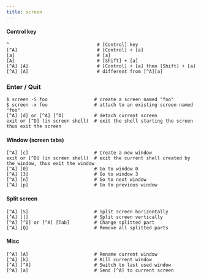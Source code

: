 ```yaml
---
title: screen
---
```


#### Control key
    ^                                # [Control] key
    [^A]                             # [Control] + [a]
    [a]                              # [a]
    [A]                              # [Shi­ft] + [a]
    [^A] [A]                         # [Control] + [a] then [Shi­ft] + [a]
    [^A] [A]                         # different from [^A­][­a]

### Enter / Quit

    $ screen -S foo                 # create a screen named "foo"
    $ screen -x foo                 # attach to an existing screen named "foo"
    [^A] [d] or [^A] [^D]           # detach current screen
    exit or [^D] (in screen shell)  # exit the shell starting the screen thus exit the screen
    
#### Window (screen tabs)

    [^A] [c]                        # Create a new window
    exit or [^D] (in screen shell)  # exit the current shell created by the window, thus exit the window
    [^A] [0]                        # Go to window 0
    [^A] [3]                        # Go to window 3
    [^A] [n]                        # Go to next window
    [^A] [p]                        # Go to previous window

#### Split screen
    [^A] [S]                        # Split screen horizontally
    [^A] [|]                        # Split screen vertically
    [^A] [^I] or [^A] [Tab]         # Change splitted part
    [^A] [Q]                        # Remove all splitted parts
#### Misc
    [^A] [A]                        # Rename current window
    [^A] [k]                        # Kill current window
    [^A] [^A]                       # Switch to last used window
    [^A] [a]                        # Send [^A] to current screen
    

